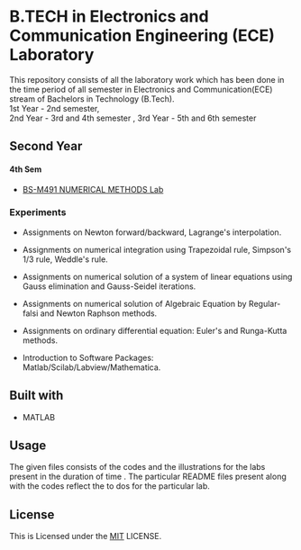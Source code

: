 
# B.TECH in Electronics and Communication Engineering (ECE) Laboratory

This repository consists of all the laboratory work which has been done in the time period of all semester in Electronics and Communication(ECE) stream of Bachelors in Technology (B.Tech).  
1st Year - 2nd semester,  
2nd Year - 3rd and 4th semester ,
3rd Year - 5th and 6th semester


## Second Year

#### 4th Sem
- [BS-M491 NUMERICAL METHODS Lab](https://github.com/MeheliR/Btech-ECE-labs/tree/main/4TH%20SEMESTER/NUMERICAL%20METHOD%20LAB)
### Experiments

- Assignments on Newton forward/backward, Lagrange's interpolation. 
- Assignments on numerical integration using Trapezoidal rule, Simpson's 1/3 rule, Weddle's rule.

- Assignments on numerical solution of a system of linear equations using Gauss elimination and Gauss-Seidel iterations.

- Assignments on numerical solution of Algebraic Equation by Regular-falsi and Newton Raphson methods. 
- Assignments on ordinary differential equation: Euler's and Runga-Kutta methods.

- Introduction to Software Packages: Matlab/Scilab/Labview/Mathematica.
## Built with

- MATLAB



## Usage

The given files consists of the codes and the illustrations for the labs present in the duration of time . The particular README files present along with the codes reflect the to dos for the particular lab.  


## License

This is Licensed under the [MIT](https://github.com/MeheliR/Btech-ECE-labs/blob/main/LICENSE) LICENSE.

